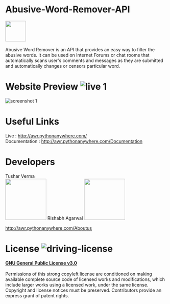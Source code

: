 # Abusive-Word-Remover-API<br>
<img src="https://user-images.githubusercontent.com/30934449/49734971-eec07e80-fcab-11e8-987b-04aaed84f081.png" width="64" height="64"><br>
<br>Abusive Word Remover is an API that provides an easy way to filter the abusive words. It can be used on Internet Forums or chat rooms that automatically scans user's comments and messages as they are submitted and automatically changes or censors particular word.

# Website Preview ![live 1](https://user-images.githubusercontent.com/30934449/49734893-b620a500-fcab-11e8-931b-f2530ca0e0d1.png)

![screenshot 1](https://user-images.githubusercontent.com/30934449/49734593-c2f0c900-fcaa-11e8-9d95-f9d79323df78.png)

# Useful Links 
Live : http://awr.pythonanywhere.com/ <br>
Documentation : http://awr.pythonanywhere.com/Documentation

# Developers
Tushar Verma <br>
<img src="https://user-images.githubusercontent.com/30934449/49735364-106e3580-fcad-11e8-827e-46cc9cdc42cd.jpg" width="128" height="128">
Rishabh Agarwal
<img src="https://user-images.githubusercontent.com/30934449/49735411-2976e680-fcad-11e8-85a7-80ff4e08acc5.jpg" width="128" height="128">

http://awr.pythonanywhere.com/Aboutus

# License ![driving-license](https://user-images.githubusercontent.com/30934449/49735210-9c339200-fcac-11e8-9a42-4f215165648f.png)<br>
<b><u>GNU General Public License v3.0</u></b> <br><br>
Permissions of this strong copyleft license are conditioned on making available complete source code of licensed works and modifications, which include larger works using a licensed work, under the same license. Copyright and license notices must be preserved. Contributors provide an express grant of patent rights.

